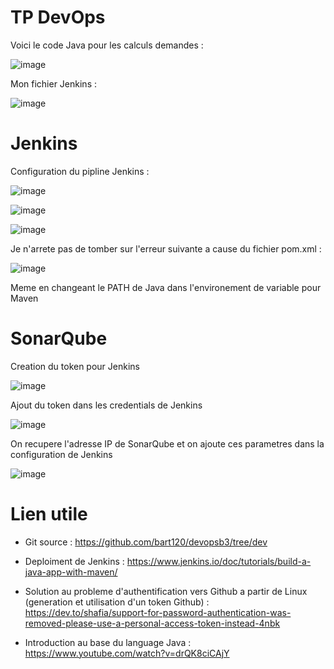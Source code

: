
# TP DevOps

Voici le code Java pour les calculs demandes : 

![image](https://github.com/Temp1032/exam/assets/146944169/0c4b31a2-9618-4117-9371-49ca953fac29)

Mon fichier Jenkins :

![image](https://github.com/Temp1032/exam/assets/146944169/2c92e58b-7888-4098-be13-a053c8209b17)

# Jenkins 

Configuration du pipline Jenkins : 

![image](https://github.com/Temp1032/exam/assets/146944169/90e0a852-93e9-4d34-9372-22d490a32d35)

![image](https://github.com/Temp1032/exam/assets/146944169/2c6766c8-2e79-432d-b87b-e7a85a4c191b)

![image](https://github.com/Temp1032/exam/assets/146944169/13de8048-5c0a-4ce9-ac78-f64d17e253a2)

Je n'arrete pas de tomber sur l'erreur suivante a cause du fichier pom.xml : 

![image](https://github.com/Temp1032/exam/assets/146944169/d6d907f3-3430-42ed-b42f-1e843998a381)

Meme en changeant le PATH de Java dans l'environement de variable pour Maven

# SonarQube 

Creation du token pour Jenkins

![image](https://github.com/Temp1032/exam/assets/146944169/df15dc65-88b1-4eb0-be3b-61869967a7ad)

Ajout du token dans les credentials de Jenkins 

![image](https://github.com/Temp1032/exam/assets/146944169/c4b0e3b9-2533-470e-900c-5ca1ae3639db)


On recupere l'adresse IP de SonarQube et on ajoute ces parametres dans la configuration de Jenkins

![image](https://github.com/Temp1032/exam/assets/146944169/50311165-3572-434c-a9cf-7d4b5caa48fc)


# Lien utile 

 - Git source : https://github.com/bart120/devopsb3/tree/dev

 - Deploiment de Jenkins : https://www.jenkins.io/doc/tutorials/build-a-java-app-with-maven/

 - Solution au probleme d'authentification vers Github a partir de Linux (generation et utilisation d'un token Github) : https://dev.to/shafia/support-for-password-authentication-was-removed-please-use-a-personal-access-token-instead-4nbk

 - Introduction au base du language Java : https://www.youtube.com/watch?v=drQK8ciCAjY
